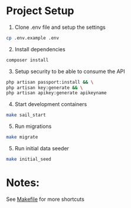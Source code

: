 # Project Setup

1. Clone .env file and setup the settings
```sh
cp .env.example .env
````

2. Install dependencies
```sh
composer install
````

3. Setup security to be able to consume the API
```sh
php artisan passport:install && \
php artisan key:generate && \
php artisan apikey:generate apikeyname
```

4. Start development containers
```sh
make sail_start
```

5. Run migrations
```sh
make migrate
```

5. Run initial data seeder
```sh
make initial_seed
```

# Notes:
See [Makefile](Makefile) for more shortcuts